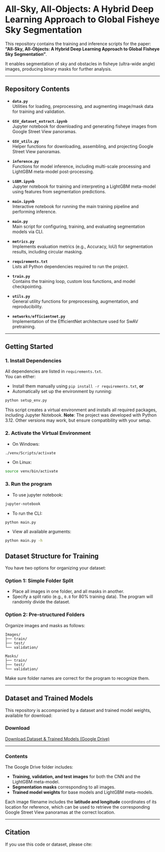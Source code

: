 # All-Sky, All-Objects: A Hybrid Deep Learning Approach to Global Fisheye Sky Segmentation

This repository contains the training and inference scripts for the paper:  
**“All-Sky, All-Objects: A Hybrid Deep Learning Approach to Global Fisheye Sky Segmentation”**.  

It enables segmentation of sky and obstacles in fisheye (ultra-wide angle) images, producing binary masks for further analysis.

---

## Repository Contents

- **`data.py`**  
  Utilities for loading, preprocessing, and augmenting image/mask data for training and validation.

- **`GSV_dataset_extract.ipynb`**  
  Jupyter notebook for downloading and generating fisheye images from Google Street View panoramas.

- **`GSV_utils.py`**  
  Helper functions for downloading, assembling, and projecting Google Street View panoramas.

- **`inference.py`**  
  Functions for model inference, including multi-scale processing and LightGBM meta-model post-processing.

- **`LGBM.ipynb`**  
  Jupyter notebook for training and interpreting a LightGBM meta-model using features from segmentation predictions.

- **`main.ipynb`**  
  Interactive notebook for running the main training pipeline and performing inference.

- **`main.py`**  
  Main script for configuring, training, and evaluating segmentation models via CLI.

- **`metrics.py`**  
  Implements evaluation metrics (e.g., Accuracy, IoU) for segmentation results, including circular masking.

- **`requirements.txt`**  
  Lists all Python dependencies required to run the project.

- **`train.py`**  
  Contains the training loop, custom loss functions, and model checkpointing.

- **`utils.py`**  
  General utility functions for preprocessing, augmentation, and reproducibility.

- **`networks/efficientnet.py`**  
  Implementation of the EfficientNet architecture used for SwAV pretraining.

---

## Getting Started

### 1. Install Dependencies

All dependencies are listed in `requirements.txt`.  
You can either:  
- Install them manually using `pip install -r requirements.txt`, **or**  
- Automatically set up the environment by running:  

```bash
python setup_env.py
```
This script creates a virtual environment and installs all required packages, including Jupyter Notebook.
**Note**: The project was developed with Python 3.12. Other versions may work, but ensure compatibility with your setup.

### 2. Activate the Virtual Environment

- On Windows:
```bash
./venv/Scripts/activate
```

- On Linux:
```bash
source venv/bin/activate
```

### 3. Run the program

- To use jupyter notebook:
```bash
jupyter-notebook
```

- To run the CLI:
```bash
python main.py
```

- View all available arguments:
```bash
python main.py -h
```

## Dataset Structure for Training

You have two options for organizing your dataset:

### Option 1: Simple Folder Split

- Place all images in one folder, and all masks in another.
- Specify a split ratio (e.g., `0.8` for 80% training data). The program will randomly divide the dataset.

### Option 2: Pre-structured Folders

Organize images and masks as follows:
```
Images/
├── train/
├── test/
└── validation/

Masks/
├── train/
├── test/
└── validation/
```
Make sure folder names are correct for the program to recognize them.

---

## Dataset and Trained Models

This repository is accompanied by a dataset and trained model weights, available for download:  

### Download
[Download Dataset & Trained Models (Google Drive)](https://drive.google.com/drive/folders/1PnKakX55PCW72MTsl-TXBb6TM5EOUejA?usp=drive_link)

---

### Contents
The Google Drive folder includes:  

- **Training, validation, and test images** for both the CNN and the LightGBM meta-model.
- **Segmentation masks** corresponding to all images.
- **Trained model weights** for base models and LightGBM meta-models.  

Each image filename includes the **latitude and longitude** coordinates of its location for reference, which can be used to retrieve the corresponding Google Street View panoramas at the correct location.  
 
---

## Citation

If you use this code or dataset, please cite:
